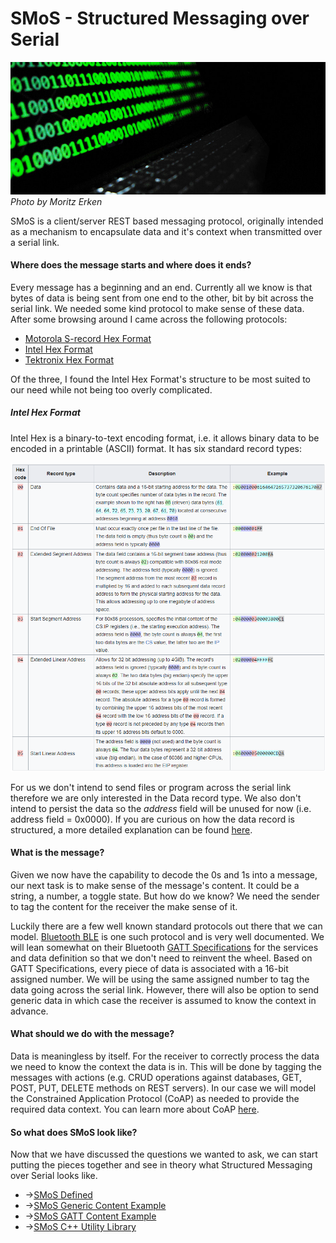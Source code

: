 # SMoS - Structured Messaging over Serial
![Cover](images/smos_cover_moritz_erken.jpg) *Photo by Moritz Erken*

SMoS is a client/server REST based messaging protocol, originally intended as a mechanism to encapsulate data and it's context when transmitted over a serial link.

#### Where does the message starts and where does it ends?

Every message has a beginning and an end. Currently all we know is that bytes of data is being sent from one end to the other, bit by bit across the serial link. We needed some kind protocol to make sense of these data. After some browsing around I came across the following protocols:
* [Motorola S-record Hex Format](https://en.wikipedia.org/wiki/SREC_(file_format))
* [Intel Hex Format](https://en.wikipedia.org/wiki/Intel_HEX)
* [Tektronix Hex Format](https://en.wikipedia.org/wiki/Tektronix_hex_format)

Of the three, I found the Intel Hex Format's structure to be most suited to our need while not being too overly complicated.

##### Intel Hex Format

Intel Hex is a binary-to-text encoding format, i.e. it allows binary data to be encoded in a printable (ASCII) format. It has six standard record types:

![Intel Hex Record Types](images/ihex_records.png)

For us we don't intend to send files or program across the serial link therefore we are only interested in the Data record type. We also don't intend to persist the data so the *address* field will be unused for now (i.e. address field = 0x0000). If you are curious on how the data record is structured, a more detailed explanation can be found [here](https://web.archive.org/web/20200301224049/https://www.sbprojects.net/knowledge/fileformats/intelhex.php).

#### What is the message?

Given we now have the capability to decode the 0s and 1s into a message, our next task is to make sense of the message's content. It could be a string, a number, a toggle state. But how do we know? We need the sender to tag the content for the receiver the make sense of it.

Luckily there are a few well known standard protocols out there that we can model. [Bluetooth BLE](https://www.bluetooth.com) is one such protocol and is very well documented. We will lean somewhat on their Bluetooth [GATT Specifications](https://www.bluetooth.com/specifications/gatt/) for the services and data definition so that we don't need to reinvent the wheel. Based on GATT Specifications, every piece of data is associated with a 16-bit assigned number. We will be using the same assigned number to tag the data going across the serial link. However, there will also be option to send generic data in which case the receiver is assumed to know the context in advance.

#### What should we do with the message?

Data is meaningless by itself. For the receiver to correctly process the data we need to know the context the data is in. This will be done by tagging the messages with actions (e.g. CRUD operations against databases, GET, POST, PUT, DELETE methods on REST servers). In our case we will model the Constrained Application Protocol (CoAP) as needed to provide the required data context. You can learn more about CoAP [here](https://coap.technology/).

#### So what does SMoS look like?

Now that we have discussed the questions we wanted to ask, we can start putting the pieces together and see in theory what Structured Messaging over Serial looks like.


* ->[SMoS Defined](smos_defined.md)
* ->[SMoS Generic Content Example](smos_generic_content_example.md)
* ->[SMoS GATT Content Example](smos_gatt_content_example.md)
* ->[SMoS C++ Utility Library](https://github.com/ChrisDinhNZ/SMoS-cpp)